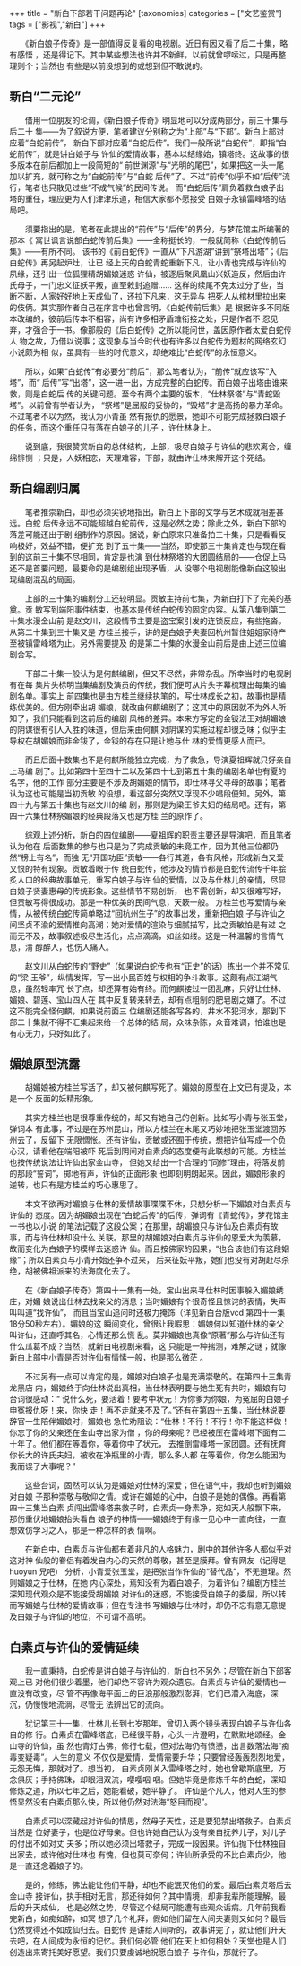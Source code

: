 +++
title = "新白下部若干问题再论"
[taxonomies]
categories = ["文艺鉴赏"]
tags = ["影视","新白"]
+++
<!-- # 新白下部若干问题再论 -->
<!--LINK: 2008-08-02 20:23:47 http://lymslive.blog.163.com/blog/static/842917520087282347682/ -->

<!-- 七阶子　2008-8-2 -->

　　《新白娘子传奇》是一部值得反复看的电视剧。近日有因又看了后二十集，略有感悟
，还是得记下。其中某些想法也许并不新鲜，以前就曾啰嗦过，只是再整理则个；当然也
有些是以前没想到的或想到但不敢说的。
<!-- more -->

## 新白“二元论”

　　借用一位朋友的论调，《新白娘子传奇》明显地可以分成两部分，前三十集与后二十
集——为了叙说方便，笔者建议分别称之为“上部”与“下部”。新白上部对应着“白蛇前传”，
新白下部对应着“白蛇后传”。我们一般所说“白蛇传”，即指“白蛇前传”，就是讲白娘子与
许仙的爱情故事，基本以结缘始，镇塔终。这故事的很多版本在前后都加上一段简短的“
前世渊源”与“光明的尾巴”，如果把这一头一尾加以扩充，就可称之为“白蛇前传”与“白蛇
后传”了。不过“前传”似乎不如“后传”流行，笔者也只散见过些“不成气候”的民间传说。
而“白蛇后传”肩负着救白娘子出塔的重任，理应更为人们津津乐道，相信大家都不愿接受
白娘子永镇雷峰塔的结局吧。

　　须要指出的是，笔者在此提出的“前传”与“后传”的界分，与梦花馆主所编著的那本《
寓世讽言说部白蛇传前后集》——全称挺长的，一般就简称《白蛇传前后集》——有所不同。
该书的《前白蛇传》一直从“下凡游湖”讲到“祭塔出塔”；《后白蛇传》再另起炉灶，让已
经上天的白蛇青蛇重新下凡，让小青也完成与许仙的夙缘，还引出一位狐狸精胡媚娘迷惑
许仙，被逐后聚凤凰山兴妖造反，然后由许氏母子，一门忠义征妖平叛，直至敕封追赠……
这样的续尾不免太过分了些，当断不断，人家好好地上天成仙了，还拉下凡来，这无异与
把死人从棺材里拉出来的伎俩。其实那作者自己在序言中也曾言明，《白蛇传前后集》是
根据许多不同版本改编的，彼前后传本不相容，尚有许多相矛盾难衔接之处，只是作者不
忍见弃，才强合于一书。像那般的《后白蛇传》之所以能问世，盖因原作者太爱白蛇传人
物之故，乃借以说事；这现象与当今时代也有许多以白蛇传为题材的网络玄幻小说颇为相
似，虽具有一些的时代意义，却绝难比“白蛇传”的永恒意义。

　　所以，如果“白蛇传”有必要分“前后”，那么笔者认为，“前传”就应该写“入塔”，而“
后传”写“出塔”，这一进一出，方成完整的白蛇传。而白娘子出塔由谁来救，则是白蛇后
传的关键问题。至今有两个主要的版本，“仕林祭塔”与“青蛇毁塔”。以前曾有学者认为，
“祭塔”是屈服的妥协的，“毁塔”才是高扬的暴力革命。不过笔者不以为然，我认为小青虽
然有报仇的愿景，她却不可能完成拯救白娘子的任务，而这个重任只有落在白娘子的儿子
，许仕林身上。

　　说到底，我很赞赏新白的总体结构，上部，极尽白娘子与许仙的悲欢离合，缠绵悱恻
；只是，人妖相恋，天理难容，下部，就由许仕林来解开这个死结。

## 新白编剧归属

　　笔者推崇新白，却也必须尖锐地指出，新白上下部的文学与艺术成就相差甚远。白蛇
后传永远不可能超越白蛇前传，这是必然之势；除此之外，新白下部的落差可能还出于剧
组制作的原因。据说，新白原来只准备拍三十集，只是看看反响极好，效益不错，便扩充
到了五十集——当然，即使那三十集肯定也与现在看到的这前三十集不尽相同，肯定是也演
到仕林祭塔的大团圆结局的——仓促上马还不是首要问题，最要命的是编剧组出现矛盾，从
没哪个电视剧能像新白这般出现编剧混乱的局面。

　　上部的三十集的编剧分工还较明显。贡敏主持前七集，为新白打下了完美的基奠。贡
敏写到端阳事件结束，也基本是传统白蛇传的固定内容。从第八集到第二十集水漫金山前
是赵文川，这段情节主要是盗宝案引发的连锁反应，有些拖沓。从第二十集到三十集又是
方桂兰接手，讲的是白娘子夫妻回杭州暂住姐姐家待产至被镇雷峰塔为止。另外需要提及
的是第二十集的水漫金山前后是由上述三位编剧合写。

　　下部二十集一般认为是何麒编剧，但又不尽然，非常杂乱。所幸当时的电视剧有在每
集片头标明当集编剧及演员的传统，我们便可从片头字幕梳理出每集的编剧名单。事实上
前四集也是由方桂兰继续执笔的，写仕林成长之初，故事也是精练优美的。但方刚牵出胡
媚娘，就改由何麒编剧了；这其中的原因就不为外人所知了，我们只能看到这前后的编剧
风格的差异。本来方写定的金钹法王对胡媚娘的阴谋很有引人入胜的味道，但后来由何麒
对阴谋的实施过程却很乏味；似乎主导权在胡媚娘而非金钹了，金钹的存在只是让她与仕
林的爱情更感人而已。

　　而且后面十数集也不是何麒所能独立完成，为了救急，导演夏祖辉就只好亲自上马编
剧了。比如第四十至四十二以及第四十七到第五十集的编剧名单也有夏的名字，他的工作
部分主要是不涉及胡媚娘的情节，即仕林寻父寻母的故事；笔者认为这也可能是当初贡敏
的设想，看这部分突然又浮现不少唱段便知。另外，第四十九与第五十集也有赵文川的编
剧，那则是为梁王爷夫妇的结局吧。还有，第四十六集仕林祭媚娘的经典段落又也是方桂
兰的原作了。

　　综观上述分析，新白的四位编剧——夏祖辉的职责主要还是导演吧，而且笔者认为他在
后面数集的参与也只是为了完成贡敏的未竟工作，因为其他三位都仍然“榜上有名”，而独
无“开国功臣”贡敏——各行其道，各有风格，形成新白又爱又恨的特有现象。贡敏着眼于传
统白蛇传，他涉及的情节都是白蛇传流传千年脍炙人口的经典故事单元，重写白娘子与许
仙的爱情，以及与仕林儿的亲情，尽显白娘子贤妻惠母的传统形象。这些情节不易创新，
也不需创新，却又很难写好，但贡敏写得很成功。那是一种优美的民间气息，天簌一般。
方桂兰也写爱情与亲情，从被传统白蛇传简单略过“回杭州生子”的故事出发，重新把白娘
子与许仙之间坚贞不渝的爱情推向高潮；她对爱情的渲染与细腻描写，比之贡敏怕是有过
之而无不及，故事叙述极尽生活化，点点滴滴，如丝如缕。这是一种温馨的言情气息，清
醇醉人，也伤人痛人。

　　赵文川从白蛇传的“野史”（如果说白蛇传也有“正史”的话）拣出一个并不常见的“梁
王爷”，纵情发挥，写一出小民百姓与权相的争斗故事。这颇有点江湖气息，虽然轻率冗
长了点，却还算有始有终。而何麒接过一团乱麻，只好让仕林、媚娘、碧莲、宝山四人在
其中反复转来转去，却有点粗制的肥皂剧之嫌了。不过这不能完全怪何麒，如果说前面三
位编剧还能各写各的，井水不犯河水，那到下部二十集就不得不汇集起来给一个总体的结
局，众味杂陈，众音难调，怕谁也是有心无力，只好如此了。

## 媚娘原型流露

　　胡媚娘被方桂兰写活了，却又被何麒写死了。媚娘的原型在上文已有提及，本是一个
反面的妖精形象。

　　其实方桂兰也是很尊重传统的，却又有她自己的创新。比如写小青与张玉堂，弹词本
有此事，不过是在苏州昆山，所以方桂兰在末尾又巧妙地把张玉堂渡回苏州去了，反留下
无限惆怅。还有许仙，贡敏或还囿于传统，想把许仙写成一个负心汉，请看他在端阳被吓
死后到阴间对白素贞的态度便有此联想的可能。方桂兰也按传统说法让许仙出家金山寺，
但她又给出一个合理的“同修”理由，将落发前的那段“誓词”，掷地有声，许仙的正面形象
也即刻明朗起来。因此，媚娘形象的逆转，也只有是方桂兰的巧心惠思了。

　　本文不欲再对媚娘与仕林的爱情故事喋喋不休，只想分析一下媚娘对白素贞与许仙的
态度。因为胡媚娘出现在“白蛇后传”的后传，弹词有《青蛇传》，梦花馆主一书也以小说
的笔法记载了这段公案；在那里，胡媚娘只与许仙及白素贞有故事，而与许仕林却没什么
关联。那里的胡媚娘对白素贞与许仙的恩爱大为羡慕，故而变化为白娘子的模样去迷惑许
仙。而且按佛家的因果，“也合该他们有这段姻缘”；所以白素贞与小青开始还争不过来，
后来征妖平叛，她们也没有对胡赶尽杀绝，胡被佛祖派来的法海度化去了。

　　在《新白娘子传奇》第四十一集有一处，宝山出来寻仕林时因事躲入媚娘绣庄，对媚
娘说出仕林去找亲父的消息；当时媚娘有个很奇怪且惊诧的表情，失声叫叫道“找许仙”，
而且当宝山追问时还极力掩饰（详见新白台版vcd 第四十一集18分50秒左右）。媚娘的这
瞬间变化，曾很让我暇思：媚娘何以知道仕林的亲父叫许仙，还直呼其名，心情还那么慌
乱。莫非媚娘也真像“原著”那么与许仙还有什么瓜葛不成？当然，就新白电视剧来看，这
只能是一种揣测，难解之谜；就像新白上部中小青是否对许仙有情愫一般，也是那么微茫
。

　　不过另有一点可以肯定的是，媚娘对白娘子也是充满崇敬的。在第四十三集青龙黑店
内，媚娘终于向仕林说出真相，当仕林表明要与她生死有共时，媚娘有句台词很感动：“
说什么死，要活着！要考中状元！为你爹为你娘，为冤屈的白娘子申冤报仇呀！来，你快
走！再不走就来不及了。”还有在第四十五集，当仕林说要辞官一生陪伴媚娘时，媚娘也
急忙劝阻说：“仕林！不行！不行！你不能这样做！你忘了你的父亲还在金山寺出家为僧
，你的母亲呢？已经被压在雷峰塔下面有二十年了。他们都在等着你，等着你中了状元，
去推倒雷峰塔一家团圆。还有抚育你长大的许氏夫妇，被收在净瓶里的小青，那么多人都
在等着你，你怎么能因为我而误了大事呢？”

　　这些台词，固然可以认为是媚娘对仕林的深爱；但在语气中，我却也听到媚娘对白娘
子那种崇敬与敬仰之情。或许在媚娘的心中，白娘子是她的偶像。再看第四十三集当白素
贞闯出雷峰塔来救子时，白素贞一身素净，宛如天人般飘下来，那伤重伏地媚娘抬头看白
娘子的神情——媚娘终于有缘一见心中一直向往，一直想效仿学习之人，那是一种怎样的表
情啊。

　　在新白中，白素贞与许仙都有着非凡的人格魅力，剧中的其他许多人都似乎对这对神
仙般的眷侣有着发自内心的天然的尊敬，甚至是膜拜。曾有网友（记得是 huoyun 兄吧）
分析，小青爱张玉堂，是把张当作许仙的“替代品”，不无道理。然则媚娘之于仕林，在她
内心深处，焉知没有为着白娘子，为着许仙？编剧方桂兰深知现代观众是不能接受胡媚娘
对许仙的迷惑，不能接受白娘子的委屈，所以转而写媚娘与仕林的爱情故事；但在专注书
写媚娘与仕林时，却仍不忘有意无意提及白娘子与许仙的地位，不可谓不高明。

## 白素贞与许仙的爱情延续

　　我一直秉持，白蛇传是讲白娘子与许仙的，新白也不另外；尽管在新白下部客观上已
对他们很少着墨，他们却绝不容许为观众遗忘。白素贞与许仙的爱情也一直没有改变，尽
管不再像海平面上的巨浪那般激烈澎湃，它们已潜入海底，深沉，仍慢慢地流淌，尽管无
法辨出它的流向。

　　犹记第三十一集，仕林儿长到七岁那年，曾切入两个镜头表现白娘子与许仙各自的修
行。白素贞在雷峰塔底，已经很平静，心头一片澄明，在默默地颂经。金山寺的许仙，虽
然也青灯古佛，修行七载，但对法海仍有愤懑，出言数落法海“痴毒变疑毒”。人生的意义
不仅仅是爱情，爱情需要升华；只要曾经轰轰烈烈地爱，无怨无悔，那就对了。想当初，
白素贞刚关入雷峰塔之时，她也曾歇斯底里，万念俱灰；手持佛珠，却眼泪双流，嘤嘤咽
咽。但她毕竟是修炼千年的白蛇，深知修炼之道，所以七年之后，她能看破，她平静了。
许仙是个凡人，他对人生的参悟显然没有白素贞那么快，所以他仍然对法海“怒目而视”。

　　白素贞可以深藏起对许仙的情思，然母子天性，还是要犯禁出塔救子。白素贞当然是
位好妻子，也是位好母亲。但也许她自己认为没有亲自抚养儿子，对儿子的付出不如对丈
夫多；所以她必须出塔救子，完成一段因果。许仙抛下仕林独自出家去，或许他对仕林也
有愧，但也莫可奈何；许仙所承受的不比白素贞少，他是一直还念着娘子的。

　　是的，修练，佛法能让他们平静，却也不能泯灭他们的爱。最后白素贞塔后去金山寺
接许仙，执手相对无言，那还待如何？其中情境，却非我辈所能理解。最后的升天成仙，
也是必然之势，尽管这个结局可能遭有些观众诟病。几年前我看完新白，如痴如醉，如冥
想了几个礼拜，假如他们留在人间夫妻则又如何？最后仍然觉得还不如成仙归去。白蛇传
是讲给人间听的，故事讲完了，就让他们升天去吧，在人间成为永恒的记忆。我们何必管
他们在天上如何相处？天堂也是人们创造出来寄托美好愿望。我们只要虔诚地祝愿白娘子
与许仙，那就行了。

